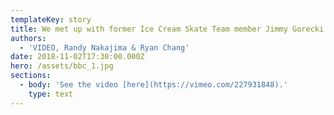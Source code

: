 ```yaml
---
templateKey: story
title: We met up with former Ice Cream Skate Team member Jimmy Gorecki
authors:
  - 'VIDEO, Randy Nakajima & Ryan Chang'
date: 2018-11-02T17:30:00.000Z
hero: /assets/bbc_1.jpg
sections:
  - body: 'See the video [here](https://vimeo.com/227931848).'
    type: text
---
```


